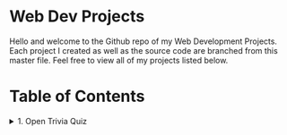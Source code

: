 # Web Dev Projects

Hello and welcome to the Github repo of my Web Development Projects. Each project I created as well as the source code are branched from this master file. Feel free to view all of my projects listed below.

# Table of Contents
<details>
<summary>1. Open Trivia Quiz</summary>
<h3>Overview</h3>

> This is a trivia quiz app. It asks quiestions about computer informations and you just have to pick you answers from the options provided. It uses its data from [Open Trivia Database](https://opentdb.com/) - an open source database

[View it live from your browser.](https://thestaxdev.github.io/quizzical-v3/) Deployed with github pages
<br>
[View project source code.](https://github.com/thestaxdev/quizzical-v3)
<br>
[Figma wifreframe.](https://www.figma.com/file/G1H8vaeCJlPz6GHRiHOgPU/Quizzical-v3-w%2F-ReactJS?node-id=0%3A1)

> ### :hammer_and_wrench: Languages and Tools used on this project:
<img width='50px' height='50px' src="https://github.com/devicons/devicon/blob/master/icons/react/react-original.svg">
<img width='50px' height='50px' src="https://github.com/devicons/devicon/blob/master/icons/javascript/javascript-plain.svg">
<img width='50px' height='50px' src="https://github.com/devicons/devicon/blob/master/icons/css3/css3-plain.svg">
<img width='50px' height='50px' src="https://github.com/devicons/devicon/blob/master/icons/html5/html5-plain.svg">
<img width='50px' height='50px' src="https://github.com/devicons/devicon/blob/master/icons/vscode/vscode-original.svg">
<img width='50px' height='50px' src="https://github.com/devicons/devicon/blob/master/icons/figma/figma-original.svg">
</details>

